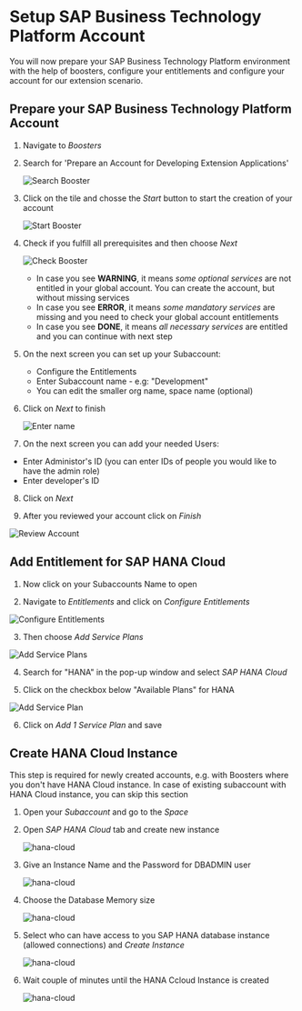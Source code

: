 # Setup SAP Business Technology Platform Account

You will now prepare your SAP Business Technology Platform environment with the help of boosters, configure your entitlements and configure your account for our extension scenario.

## Prepare your SAP Business Technology Platform Account

1. Navigate to *Boosters* 
2. Search for 'Prepare an Account for Developing Extension Applications'


   ![Search Booster](./images/booster1.png)

3. Click on the tile and chosse the *Start* button to start the creation of your account

   ![Start Booster](./images/booster2.png)


4. Check if you fulfill all prerequisites and then choose *Next*

   ![Check Booster](./images/booster3.png)

   - In case you see **WARNING**, it means _some optional services_ are not entitled in your global account. You can create the account, but without missing services
   - In case you see **ERROR**, it means _some mandatory services_ are missing and you need to check your global account entitlements 
   - In case you see **DONE**, it means _all necessary services_ are entitled and you can continue with next step


5. On the next screen you can set up your Subaccount: 
    - Configure the Entitlements
    - Enter Subaccount name - e.g: "Development"
    - You can edit the smaller org name, space name (optional)
6. Click on *Next* to finish

   ![Enter name](./images/booster4.png)

7. On the next screen you can add your needed Users:
 - Enter Administor's ID (you can enter IDs of people you would like to have the admin role)
 - Enter developer's ID
8. Click on *Next*

 9. After you reviewed your account click on *Finish* 

![Review Account](./images/booster6.png)

## Add Entitlement for SAP HANA Cloud

 1. Now click on your Subaccounts Name to open 

 2. Navigate to *Entitlements* and click on *Configure Entitlements* 

 ![Configure Entitlements](./images/booster7.png)

 3. Then choose *Add Service Plans*

![Add Service Plans](./images/booster8.png)

 4. Search for "HANA" in the pop-up window and select *SAP HANA Cloud*

 5. Click on the checkbox below "Available Plans" for HANA
    
![Add Service Plan](./images/booster9.png)

 6. Click on *Add 1 Service Plan* and save

 ## Create HANA Cloud Instance 

This step is required for newly created accounts, e.g. with Boosters where you don't have HANA Cloud instance. In case of existing subaccount with HANA Cloud instance, you can skip this section

1. Open your *Subaccount* and go to the *Space* 
2. Open *SAP HANA Cloud* tab and create new instance
    
    ![hana-cloud](./images/hanacloud1.png)

3. Give an Instance Name and the Password for DBADMIN user

    ![hana-cloud](./images/hanacloud2.png)

4. Choose the Database Memory size
   
   ![hana-cloud](./images/hanacloud3.png)

5. Select who can have access to you SAP HANA database instance (allowed connections) and *Create Instance*
   
   ![hana-cloud](./images/hanacloud4.png)

6. Wait couple of minutes until the HANA Ccloud Instance is created

    ![hana-cloud](./images/hanacloud5.png)

